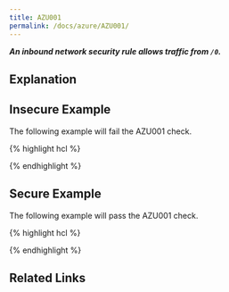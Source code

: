 ```yaml
---
title: AZU001
permalink: /docs/azure/AZU001/
---
```


***An inbound network security rule allows traffic from `/0`.***

## Explanation



## Insecure Example

The following example will fail the AZU001 check.

{% highlight hcl %}

{% endhighlight %}

## Secure Example

The following example will pass the AZU001 check.

{% highlight hcl %}

{% endhighlight %}

## Related Links


